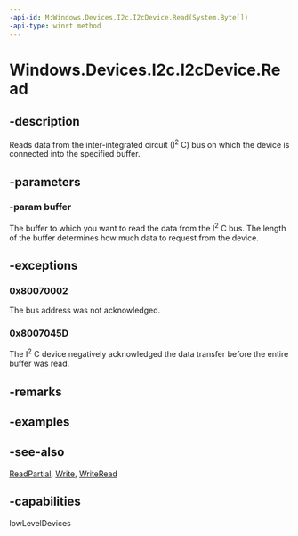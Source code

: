 ----api-id: M:Windows.Devices.I2c.I2cDevice.Read(System.Byte[])
-api-type: winrt method
---<!-- Method syntaxpublic void Read(System.Byte[] buffer)--># Windows.Devices.I2c.I2cDevice.Read## -descriptionReads data from the inter-integrated circuit (I<sup>2</sup> C) bus on which the device is connected into the specified buffer.## -parameters### -param bufferThe buffer to which you want to read the data from the I<sup>2</sup> C bus. The length of the buffer determines how much data to request from the device.## -exceptions### 0x80070002The bus address was not acknowledged.### 0x8007045DThe I<sup>2</sup> C device negatively acknowledged the data transfer before the entire buffer was read.## -remarks## -examples## -see-also[ReadPartial](i2cdevice_readpartial.md), [Write](i2cdevice_write.md), [WriteRead](i2cdevice_writeread.md)## -capabilitieslowLevelDevices